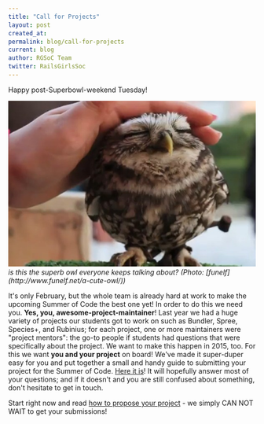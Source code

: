 ```yaml
---
title: "Call for Projects"
layout: post
created_at: 
permalink: blog/call-for-projects
current: blog
author: RGSoC Team
twitter: RailsGirlsSoc
---
```


Happy post-Superbowl-weekend Tuesday!

<img src="/img/superb-owl.jpg" width="700">
<em>is this the superb owl everyone keeps talking about? (Photo: [funelf](http://www.funelf.net/a-cute-owl/))</em>
  
It's only February, but the whole team is already hard at work to make the upcoming Summer of Code the best one yet! In order to do this we need you. <strong>Yes, you, awesome-project-maintainer</strong>! Last year we had a huge variety of projects our students got to work on such as Bundler, Spree, Species+, and Rubinius; for each project, one or more maintainers were "project mentors": the go-to people if students had questions that were specifically about the project. We want to make this happen in 2015, too. For this we want <strong>you and your project</strong> on board!
We've made it super-duper easy for you and put together a small and handy guide to submitting your project for the Summer of Code. [Here it is](http://railsgirlssummerofcode.org/guide/projects/)! It will hopefully answer most of your questions; and if it doesn't and you are still confused about something, don't hesitate to get in touch.


Start right now and read [how to propose your project](http://railsgirlssummerofcode.org/guide/projects) - we simply CAN NOT WAIT to get your submissions!

